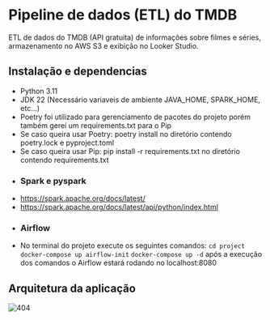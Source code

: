 # Pipeline de dados (ETL) do TMDB
ETL de dados do TMDB (API gratuita) de informações sobre filmes e séries, armazenamento no AWS S3 e exibição no Looker Studio.

## Instalação e dependencias
- Python 3.11
- JDK 22 (Necessário variaveis de ambiente JAVA_HOME, SPARK_HOME, etc...)
- Poetry foi utilizado para gerenciamento de pacotes do projeto porém também gerei um requirements.txt para o Pip
- Se caso queira usar Poetry: poetry install no diretório contendo poetry.lock e pyproject.toml
- Se caso queira usar Pip: pip install -r requirements.txt no diretório contendo requirements.txt
- ### Spark e pyspark
- https://spark.apache.org/docs/latest/
- https://spark.apache.org/docs/latest/api/python/index.html
- ### Airflow
- No terminal do projeto execute os seguintes comandos:
```cd project```
```docker-compose up airflow-init```
```docker-compose up -d```
após a execução dos comandos o Airflow estará rodando no localhost:8080

## Arquitetura da aplicação

![404](project-images/pipeline.jpg)
